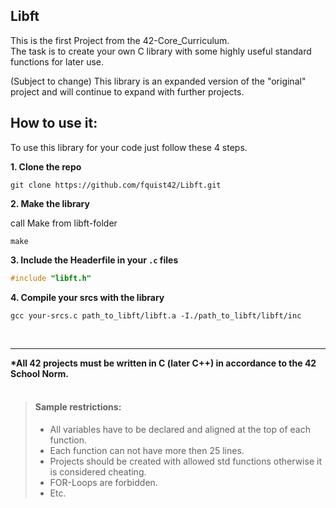 ## Libft
This is the first Project from the 42-Core_Curriculum.<br> 
The task is to create your own C library with some highly useful standard functions for later use.

(Subject to change)
This library is an expanded version of the "original" project and will continue to expand with further projects.

## How to use it:
To use this library for your code just follow these 4 steps.

**1. Clone the repo**
```
git clone https://github.com/fquist42/Libft.git
```
**2. Make the library**

call Make from libft-folder 
```
make
```
**3. Include the Headerfile in your ```.c``` files**
```c
#include "libft.h"
```
**4. Compile your srcs with the library**
```
gcc your-srcs.c path_to_libft/libft.a -I./path_to_libft/libft/inc
```

<br>
<hr>
<b>*All 42 projects must be written in C (later C++) in accordance to the 42 School Norm.<br></b>
<br>

> #### Sample restrictions:
> - All variables have to be declared and aligned at the top of each function.
> - Each function can not have more then 25 lines.
> - Projects should be created with allowed std functions otherwise it is considered cheating.
> - FOR-Loops are forbidden.
> - Etc.

